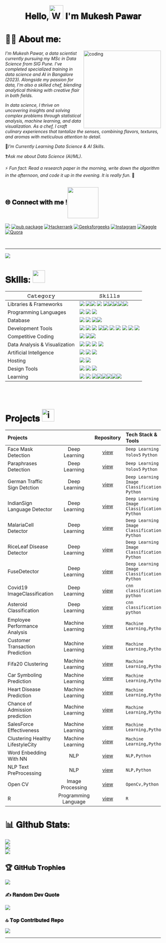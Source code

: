 






<h1 align="center">  𝐇𝐞𝐥𝐥𝐨,<img src="https://raw.githubusercontent.com/nixin72/nixin72/master/wave.gif" 
         alt="Waving hand animated gif"
         height="45"
         width="45"/> 𝐈'𝐦 𝐌𝐮𝐤𝐞𝐬𝐡 𝐏𝐚𝐰𝐚𝐫 


         


# 🙋‍♂️  𝐀𝐛𝐨𝐮𝐭 𝐦𝐞: 

<img align="right" alt="coding" width="250" src="https://github.com/PawarMukesh/PawarMukesh/blob/mukesh/87162442-bf3e8180-c2e7-11ea-9f2a-53a50306b7ce.gif">

*I'm Mukesh Pawar, a data scientist currently pursuing my MSc in Data Science from SIG Pune. I've completed specialized training in data science and AI in Bangalore (2023). Alongside my passion for data, I'm also a skilled chef, blending analytical thinking with creative flair in both fields.*

*In data science, I thrive on uncovering insights and solving complex problems through statistical analysis, machine learning, and data visualization. As a chef, I craft culinary experiences that tantalize the senses, combining flavors, textures, and aromas with meticulous attention to detail.*
            
📝*I’m Currently Learning Data Science & AI Skills*.

❓*Ask me about Data Science (AI/ML)*.

⚡ *Fun fact: Read a research paper in the morning, write down the algorithm in the afternoon, and code it up in the evening. It is really fun.* 🙂


## 🌐  𝐂𝐨𝐧𝐧𝐞𝐜𝐭 𝐰𝐢𝐭𝐡 𝐦𝐞 !<img align="center" src="https://user-images.githubusercontent.com/106914208/213799858-a190b73c-4c67-41af-ade4-028f34ac1611.gif" width="100">

[![](https://img.shields.io/badge/Gmail-013243?style=for-the-badge&logo=gmail&logoColor=white)](mailto:mukeshpawar.nsk@gmail.com) [![pub package](https://img.shields.io/badge/LinkedIn-0077B5?style=for-the-badge&logo=linkedin&logoColor=white)](https://www.linkedin.com/in/mukesh-pawar-0ba10114b?utm_source=share&utm_campaign=share_via&utm_content=profile&utm_medium=android_app)
[![Hackerrank](https://img.shields.io/badge/hackerrank-013243?style=for-the-badge&logo=hackerrank&logoColor=white)](https://www.hackerrank.com/mukeshpawar8793?hr_r=1)
[![Geeksforgeeks](https://img.shields.io/badge/geeksforgeeks-0077B5?style=for-the-badge&logo=geeksforgeeks&logoColor=white)](https://auth.geeksforgeeks.org/user/mukeshpa29f2)
[![Instagram](https://img.shields.io/badge/Instagram-013243?style=for-the-badge&logo=Instagram&logoColor=white)](https://instagram.com/_mukeshpawar_)
[![Kaggle](https://img.shields.io/badge/Kaggle-0077B5?style=for-the-badge&logo=kaggle&logoColor=white)](https://www.kaggle.com/mukeshpawar)
[![Quora](https://img.shields.io/badge/Quora-013243?style=for-the-badge&logo=Quora&logoColor=white)](https://www.quora.com/profile/Mukesh-D-Pawar-1)
<!--- ------------------------------------------------------------------------------------------------------------------------------------------------------ -->
<!--- -- Activity Graph ------------------------------------------------------------------------------------------------------------------------------------ -->
<!--- ------------------------------------------------------------------------------------------------------------------------------------------------------ -->


<br>
<hr>

<img src="https://github-readme-activity-graph.vercel.app/graph?username=Tanwar-12&bg_color=161b22&color=ffffff&line=d5d5d5&point=a76c6c&area=true&hide_border=true&hide_title=true" />


# 𝐒𝐤𝐢𝐥𝐥𝐬:  <img src='https://user-images.githubusercontent.com/74038190/206662607-d9e7591e-bbf9-42f9-9386-29efc927bc16.gif' width="40"> 


| 𝙲𝚊𝚝𝚎𝚐𝚘𝚛𝚢       | 𝚂𝚔𝚒𝚕𝚕𝚜        |
|-----------------|---------------|
| Libraries & Frameworks| <img src="https://img.shields.io/badge/Pandas-20232A?style=for-the-badge&logo=Pandas&logoColor=61DAFB"/> <img src="https://img.shields.io/badge/Numpy-0077B5?style=for-the-badge&logo=Numpy&logoColor=white"/><img src="https://img.shields.io/badge/Matplotlib-20232A?style=for-the-badge&logo=Pandas&logoColor=61DAFB"/>  <img src="https://img.shields.io/badge/Scikit-learn-0077B5?style=for-the-badge&logo=Scikit-learn&logoColor=white"/> <img src="https://img.shields.io/badge/Keras-20232A?style=for-the-badge&logo=Keras&logoColor=white"/><img src="https://img.shields.io/badge/Seaborn-0077B5?style=for-the-badge&logo=Seaborn&logoColor=61DAFB"/><img src="https://img.shields.io/badge/Regex-20232A?style=for-the-badge&logo=Regex&logoColor=white"/><img src="https://img.shields.io/badge/Tensorflow-0769AD?style=for-the-badge&logo=Tensorflow&logoColor=white"/><img src="https://img.shields.io/badge/Opencv-20232A?style=for-the-badge&logo=Opencv&logoColor=white"/>
| Programming  Languages  | <img src="https://img.shields.io/badge/Python-323330?style=for-the-badge&logo=Python&logoColor=white"/>  <img src="https://img.shields.io/badge/C%2B%2B-00599C?style=for-the-badge&logo=c%2B%2B&logoColor=white"/> <img src="https://img.shields.io/badge/R-323330?style=for-the-badge&logo=R&logoColor=white"/>   |
| Database |  <img src="https://img.shields.io/badge/MySQL-005C84?style=for-the-badge&logo=mysql&logoColor=white"/> <img src="https://img.shields.io/badge/PostgreSQL-20232A?style=for-the-badge&logo=postgresql&logoColor=white"/> <img src="https://img.shields.io/badge/SQLite-07405E?style=for-the-badge&logo=sqlite&logoColor=white"/><img src="https://img.shields.io/badge/MongoDB-20232A?style=for-the-badge&logo=MongoDB&logoColor=white"/> |
| Development Tools|  <a href="https://github.com/Tanwar-12"><img src="https://img.shields.io/badge/GitHub-20232A?style=for-the-badge&logo=github&logoColor=white"/></a> <img src="https://img.shields.io/badge/GIT-005C84?style=for-the-badge&logo=git&logoColor=white"/> <img src="https://img.shields.io/badge/Notepad++-20232A?style=for-the-badge&logo=Notepad++&logoColor=white"/> </a> <img src="https://img.shields.io/badge/SUBLIME TEXT-005C84?style=for-the-badge&logo=sublimetext&logoColor=white"/><img src="https://img.shields.io/badge/VSCode-0078D4?style=for-the-badge&logo=visual%20studio%20code&logoColor=white" /> <img src="https://img.shields.io/badge/Jupyter Notebook-20232A?style=for-the-badge&logo=Jupyter Notebook&logoColor=white" /> <img src="https://img.shields.io/badge/Colab-0078D4?style=for-the-badge&logo=Colab&logoColor=white" />  <img src="https://img.shields.io/badge/Google_chrome-20232A?style=for-the-badge&logo=Google-chrome&logoColor=white" /> <img src="https://img.shields.io/badge/Pycharm-0078D4?style=for-the-badge&logo=visual%20studio%20code&logoColor=white" />  <img src="https://img.shields.io/badge/Replit-20232A?style=for-the-badge&logo=Replit&logoColor=white" /> |
| Competitive Coding |<img src="https://img.shields.io/badge/kaggle-20232A?style=for-the-badge&logo=kaggle&logoColor=white"/></a> <a href="https://www.hackerrank.com/dashboard"><img src="https://img.shields.io/badge/-Hackerrank-005C84?style=for-the-badge&logo=Hackerrank&logoColor=black"/><a href="https://auth.geeksforgeeks.org/user/mukeshpawar"><img src="https://img.shields.io/badge/GeeksforGeeks-20232A?style=for-the-badge&logo=geeksforgeeks&logoColor=white"/></a> <a href="https://www.codechef.com/users/techtanwar03"></a>  |
| Data Analysis & Visualization | <img src="https://img.shields.io/badge/Statistics-0078D4?style=for-the-badge&logo=visual%20studio%20code&logoColor=white" /> <img src="https://img.shields.io/badge/Data Wranling-20232A?style=for-the-badge&logo=Data Wranling&logoColor=white" /> <img src="https://img.shields.io/badge/EDA-0078D4?style=for-the-badge&logo=Colab&logoColor=white" />  <img src="https://img.shields.io/badge/Tableau-20232A?style=for-the-badge&logo=Tableau&logoColor=white" /> |
| Artificial Intellgence | <img src="https://img.shields.io/badge/Machine Learning-20232A?style=for-the-badge&logo=Machine learning%20XD&logoColor=#FF61F6"/> <img src="https://img.shields.io/badge/Deep learning-0056D2?style=for-the-badge&logo=Deep learning%20illustrator&logoColor=white"/> <img src="https://img.shields.io/badge/CNN-20232A?style=for-the-badge&logo=CNN&logoColor=white"/>  |
| Hosting  | <img src="https://img.shields.io/badge/Flask-20232A?style=for-the-badge&logo=Flask&logoColor=white"/> <img src="https://img.shields.io/badge/Heroku-0078D4?style=for-the-badge&logo=heroku&logoColor=white"/> |
| Design Tools | <img src="https://img.shields.io/badge/Adobe%20XD-20232A?style=for-the-badge&logo=Adobe%20XD&logoColor=#FF61F6"/> <img src="https://img.shields.io/badge/Adobe%20Illustrator-0056D2?style=for-the-badge&logo=adobe%20illustrator&logoColor=white"/> <img src="https://img.shields.io/badge/Figma-20232A?style=for-the-badge&logo=figma&logoColor=white"/> <a href="https://dribbble.com/Anmol-Baranwal/"></a> |
| Learning |  <img src="https://img.shields.io/badge/Codecademy-20232A?style=for-the-badge&logo=codecademy&logoColor=white" /> <img src="https://img.shields.io/badge/Geeksforgeeks-0056D2?style=for-the-badge&logo=Geeksforgeeks&logoColor=white" /> <img src="https://img.shields.io/badge/coding%20ninjas-20232A?style=for-the-badge&logo=codingninjas&logoColor=white?"/><img src="https://img.shields.io/badge/Coursera-0056D2?style=for-the-badge&logo=Coursera&logoColor=white"/><img src="https://img.shields.io/badge/Datacamp-20232A?style=for-the-badge&logo=datacamp&logoColor=65FF8F"/><img src="https://img.shields.io/badge/Khan%20Academy-0056D2?style=for-the-badge&logo=Khan%20Academy&logoColor=white"/><img src="https://img.shields.io/badge/Udemy-20232A?style=for-the-badge&logo=Udemy&logoColor=white"/><img src="https://img.shields.io/badge/Udacity-0056D2?style=for-the-badge&logo=udacity&logoColor=#5FCFEE"/>
  

<br>

<br>

<!--- ------------------------------------------------------------------------------------------------------------------------------------------------------ -->
<!--- -- Projects Section ---------------------------------------------------------------------------------------------------------------------------------- -->
<!--- ------------------------------------------------------------------------------------------------------------------------------------------------------ -->

#  𝐏𝐫𝐨𝐣𝐞𝐜𝐭𝐬 <img src="https://user-images.githubusercontent.com/74038190/221857969-f37e1717-1470-4fe4-abb5-88b334cf64ea.png" alt="icon of todo list" width="40" />

| Projects |  | Repository | Tech Stack & Tools |
|:---------|:----------:|:----------:|:-------------------|
| Face Mask Detection | Deep Learning | [view](https://github.com/PawarMukesh/Face-Mask-Detection) |`Deep Learning` `Yolov5` `Python`|
| Paraphrases Detection | Deep Learning | [view](https://github.com/PawarMukesh/Paraphrases-Detection) |`Deep Learning` `Yolov5` `Python`| 
| German Traffic Sign Detction | Deep Learning | [view](https://github.com/PawarMukesh/German-Traffic-Sign-Detction) |`Deep Learning` `Image Classification` `Python`| 
| IndianSign Language Detector | Deep Learning   | [view](https://github.com/PawarMukesh/IndianSign-Language-Detector) |`Deep Learning` `Image Classification` `Python`| 
| MalariaCell Detector | Deep Learning   | [view](https://github.com/PawarMukesh/MalariaCell-Detector) |`Deep Learning` `Image Classification` `Python`| 
| RiceLeaf Disease Detector | Deep Learning   | [view](https://github.com/PawarMukesh/RiceLeaf-Disease-Detector) |`Deep Learning` `Image Classification` `Python`|
|  FuseDetector | Deep Learning  | [view](https://github.com/PawarMukesh/FuseDetector) |`Deep Learning` `Image Classification` `Python`|
| Covid19 ImageClassification | Deep Learning | [view](https://github.com/PawarMukesh/Covid19-ImageClassification) |`cnn classification` `python`  | 
| Asteroid Classification | Deep Learning | [view](https://github.com/PawarMukesh/Asteroid-Classification) |`cnn classification` `python`  | 
| Employee Performance Analysis | Machine Learning   | [view](https://github.com/PawarMukesh/Employee-Performance-Analysis) |`Machine Learning,Python`  |
| Customer Transaction Prediction | Machine Learning  | [view](https://github.com/PawarMukesh/Customer-Transaction-Prediction) |`Machine Learning,Python`  |
| Fifa20 Clustering | Machine Learning  | [view](https://github.com/PawarMukesh/Fifa20-Clustering) |`Machine Learning,Python`  |
| Car Symboling Prediction | Machine Learning  | [view](https://github.com/PawarMukesh/Car-Symboling-Prediction) |`Machine Learning,Python`  |
| Heart Disease Prediction | Machine Learning   | [view](https://github.com/PawarMukesh/Heart-Disease-Prediction) |`Machine Learning,Python`  |
| Chance of Admission prediction | Machine Learning  | [view](https://github.com/PawarMukesh/Chance-of-Admission-prediction) |`Machine Learning,Python`  |
| SalesForce Effectiveness | Machine Learning | [view](https://github.com/PawarMukesh/SalesForce-Effectiveness) |`Machine Learning,Python`  |
| Clustering Healthy LifestyleCity | Machine Learning   | [view](https://github.com/PawarMukesh/Clustering-Healthy-LifestyleCity) |`Machine Learning,Python`  |
| Word Enbedding With NN | NLP | [view](https://github.com/PawarMukesh/Word-Enbedding-With-NN) |`NLP,Python`  |
| NLP Text PreProcessing | NLP | [view](https://github.com/PawarMukesh/NLP-Text-PreProcessing) |`NLP,Python`  |
| Open CV| Image Processing | [view ](https://github.com/PawarMukesh/OpenCV)   |`OpenCv,Python`  |
| R | Programming Language | [view ](https://github.com/PawarMukesh/R-Programming)   |`R`  |



# 📊 𝐆𝐢𝐭𝐡𝐮𝐛 𝐒𝐭𝐚𝐭𝐬:
![](https://github-readme-stats.vercel.app/api?username=PawarMukesh&theme=gruvbox&hide_border=false&include_all_commits=false&count_private=false)<br/>
![](https://github-readme-streak-stats.herokuapp.com/?user=PawarMukesh&theme=gruvbox&hide_border=false)<br/>
![](https://github-readme-stats.vercel.app/api/top-langs/?username=PawarMukesh&theme=gruvbox&hide_border=false&include_all_commits=false&count_private=false&layout=compact)


## 🏆 𝐆𝐢𝐭𝐇𝐮𝐛 𝐓𝐫𝐨𝐩𝐡𝐢𝐞𝐬
![](https://github-profile-trophy.vercel.app/?username=PawarMukesh&theme=juicyfresh&no-frame=true&no-bg=false&margin-w=4)

### ✍️ 𝐑𝐚𝐧𝐝𝐨𝐦 𝐃𝐞𝐯 𝐐𝐮𝐨𝐭𝐞
![](https://quotes-github-readme.vercel.app/api?type=horizontal&theme=gruvbox)

### 🔝 𝐓𝐨𝐩 𝐂𝐨𝐧𝐭𝐫𝐢𝐛𝐮𝐭𝐞𝐝 𝐑𝐞𝐩𝐨
![](https://github-contributor-stats.vercel.app/api?username=pawarmukesh&limit=5&theme=gruvbox&combine_all_yearly_contributions=true)

---

<!-- Proudly created with GPRM ( https://gprm.itsvg.in ) -->



</div>


<!-- Proudly created with GPRM ( https://gprm.itsvg.in ) -->
